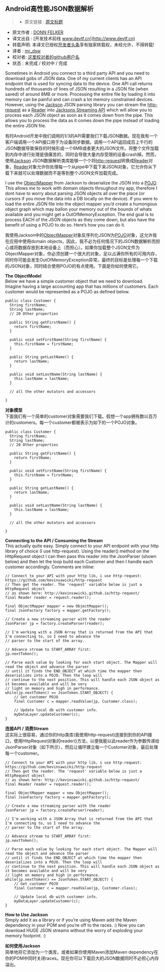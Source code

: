 Android高性能JSON数据解析
---

> * 原文链接 : [原文标题](http://www.donnfelker.com/hi-performance-json-parsing-in-android/)
* 原文作者 : [DONN FELKER](http://www.donnfelker.com/author/donn/)
* 译文出自 : [开发技术前线 www.devtf.cn](http://www.devtf.cn)
* 转载声明: 本译文已授权[开发者头条](http://toutiao.io/download)享有独家转载权，未经允许，不得转载!
* 译者 : [mr_dsw](https://github.com/dengshiwei) 
* 校对者: [这里校对者的github用户名](github链接)  
* 状态 :  未完成 / 校对中 / 完成 


Sometimes in Android you connect to a third party API and you need to download gobs of JSON data. One of my current clients has an API endpoint that is used for syncing data to the device. One API call returns hundreds of thousands of lines of JSON resulting in a JSON file (when saved) of around 8MB or more. Processing the entire file by loading it into memory can be painful and can crash a lot memory constrained devices. However, using the [Jackson](http://www.codehaus.org/) JSON parsing library you can stream the [http-request](https://github.com/kevinsawicki/http-request) as a [Reader](http://developer.android.com/reference/java/io/Reader.html) into [Jacksons Streaming API](http://wiki.fasterxml.com/JacksonStreamingApi) which will allow you to process each JSON object as soon as it comes down from the pipe. This allows you to process the data as it comes down the pipe instead of loading the entire JSON file.

有时Android开发中我们调用的1/3的API需要我们下载JSON数据。现在我有一个客户端调用一个API接口用于为设备同步数据。调用一个API返回成百上千行的JSON数据导致保存的时候形成一个8MB或者更大的JSON文件。将整个文件加载到内存中进行处理是很痛苦的，同时会导致大量内存受限的设备crash掉。然而，使用[Jackson](http://www.codehaus.org/) JSON数据解析类库能够一个个将[http-request](https://github.com/kevinsawicki/http-request)转换成[Reader](http://developer.android.com/reference/java/io/Reader.html)对象，[Reader](http://developer.android.com/reference/java/io/Reader.html)对象允许你处理每一个从pipe中下载下来JSON对象，它允许你从下载下来就可以处理数据而不是等到整个JSON文件加载完成。

I use the [ObjectMapper](http://www.codehaus.org/) from Jackson to deserialize the JSON into a [POJO](https://en.wikipedia.org/wiki/Plain_Old_Java_Object). This allows me to work with domain objects throughout my app, therefore I dont have to worry about parsing JSON objects all over the place (or cursors if you move the data into a DB locally on the device). If you were to load the entire JSON file into the object mapper you’d create a humongous object graph which may ballon your memory out of the bounds of whats available and you might get a OutOfMemoryException. The end goal is to process EACH of the JSON objects as they come down, but also have the benefit of using a POJO to do so. Here’s how you can do it.

我使用Jackson中的[ObjectMapper](http://www.codehaus.org/)对象反序列化JSON为[POJO](https://en.wikipedia.org/wiki/Plain_Old_Java_Object)对象，这允许我在应用中使用domain objects，因此，我不必为任何情况下的JSON数据解析而担心或将数据存放到本地设备上（而担心）。如果你加载整个JSON文件为ObjectMapper对象，你必须创建一个很大的对象，足以占满你所有的可用内存，同时你可能会发生OutOfMemoryException异常。最终的目标是处理每一个下载的JSON对象，同时结合使用POJO的有点使用。下面是你如何使用它。

**The ObjectModel**    
Below we have a simple customer object that we need to download. Imagine having a large accounting app that has millions of customers. Each customer would be represented as a POJO as defined below.

    public class Customer {
	  String firstName;
	  String lastName;
	  // 20 Other properties
	
	  public String getFirstName() {
	    return firstName; 
	  }
	
	  public void setFirstName(String firstName) {
	    this.firstName = firstName; 
	  }
	
	  public String getLastName() {
	    return lastName; 
	  }
	
	  public void setLastName(String lastName) {
	    this.lastName = lastName; 
	  }
	
	  // all the other mutators and accessors
	
	}

**对象模型**    
下面我们有一个简单的customer对象需要我们下载。假想一个app拥有数以百万计的customers。每一个customer都被表示为如下的一个POJO对象。

    public class Customer {
	  String firstName;
	  String lastName;
	  // 20 Other properties
	
	  public String getFirstName() {
	    return firstName; 
	  }
	
	  public void setFirstName(String firstName) {
	    this.firstName = firstName; 
	  }
	
	  public String getLastName() {
	    return lastName; 
	  }
	
	  public void setLastName(String lastName) {
	    this.lastName = lastName; 
	  }
	
	  // all the other mutators and accessors
	
	}

**Connecting to the API / Consuming the Stream**   
This actually quite easy. Simply connect to your API endpoint with your http library of choice (I use http-request). Using the reader() method on the HttpRequest object I can then pass this reader into the JsonParser (shown below) and then let the loop build each Customer and then I handle each customer accordingly. Comments are inline:

	// Connect to your API with your http lib, i use http-request: https://github.com/kevinsawicki/http-request
	// Then get the reader. The 'request' variable below is just a HttpRequest object 
	// as shown here: http://kevinsawicki.github.io/http-request/
	final Reader reader = request.reader(); 
	
	final ObjectMapper mapper = new ObjectMapper(); 
	final JsonFactory factory = mapper.getFactory();
	
	// Create a new streaming parser with the reader
	JsonParser jp = factory.createParser(reader);
	
	// I'm working with a JSON Array that is returned from the API that I'm connecting to, so I need to advance the 
	// parser to the start of the array.
	
	// Advance stream to START_ARRAY first:
	jp.nextToken();
	
	// Parse each value by looking for each start object. The Mapper will read the object and advance the parser
	// until it finds the END_OBJECT at which time the mapper then deserializes into a POJO. Then the loop will 
	// continue to the next position. This will handle each JSON object as it becomes available and will be very 
	// light on memory and high in performance. 
	while(jp.nextToken() == JsonToken.START_OBJECT) {
	    // Get customer POJO
	    final Customer c = mapper.readValue(jp, Customer.class);
	
	    // Update local db with customer info.
	    myDataLayer.updateCustomer(c);
	}


**连接API / 消费Stream**   
这实际上很容易，通过你的http类库(我使用http-request)连接到到你的API接口，使用HttpRequest对象的reader()方法，以便我能以此reader作为参数传递给JsonParser对象（如下所示），然后让循环建立每一个Customer对象，最后处理每一个customer。

	// Connect to your API with your http lib, i use http-request: https://github.com/kevinsawicki/http-request
	// Then get the reader. The 'request' variable below is just a HttpRequest object 
	// as shown here: http://kevinsawicki.github.io/http-request/
	final Reader reader = request.reader(); 
	
	final ObjectMapper mapper = new ObjectMapper(); 
	final JsonFactory factory = mapper.getFactory();
	
	// Create a new streaming parser with the reader
	JsonParser jp = factory.createParser(reader);
	
	// I'm working with a JSON Array that is returned from the API that I'm connecting to, so I need to advance the 
	// parser to the start of the array.
	
	// Advance stream to START_ARRAY first:
	jp.nextToken();
	
	// Parse each value by looking for each start object. The Mapper will read the object and advance the parser
	// until it finds the END_OBJECT at which time the mapper then deserializes into a POJO. Then the loop will 
	// continue to the next position. This will handle each JSON object as it becomes available and will be very 
	// light on memory and high in performance. 
	while(jp.nextToken() == JsonToken.START_OBJECT) {
	    // Get customer POJO
	    final Customer c = mapper.readValue(jp, Customer.class);
	
	    // Update local db with customer info.
	    myDataLayer.updateCustomer(c);
	}

**How to Use Jackson**   
Simply add it as a library or if you’re using Maven add the Maven dependency in your POM and you’re off to the races. :) Now you can download HUGE JSON streams without the worry of exploding your memory footprint. :) 

**如何使用Jackson**    
简单地将它添加为一个类库，或者如果你使用Maven添加Maven dependency在你的POM中同时关闭races。现在你可以下载巨大的JSON数据同时不必担心内存溢出。